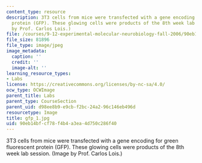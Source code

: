 ```yaml
---
content_type: resource
description: 3T3 cells from mice were transfected with a gene encoding for green fluorescent
  protein (GFP). These glowing cells were products of the 8th week lab session. (Image
  by Prof. Carlos Lois.)
file: /courses/9-12-experimental-molecular-neurobiology-fall-2006/90eb14bfcf78f4b4a3ea4d750c286f40_gfp_1.jpg
file_size: 81896
file_type: image/jpeg
image_metadata:
  caption: ''
  credit: ''
  image-alt: ''
learning_resource_types:
- Labs
license: https://creativecommons.org/licenses/by-nc-sa/4.0/
ocw_type: OCWImage
parent_title: Labs
parent_type: CourseSection
parent_uid: d98ee8b9-e9cb-f2bc-24a2-96c146eb496d
resourcetype: Image
title: gfp_1.jpg
uid: 90eb14bf-cf78-f4b4-a3ea-4d750c286f40
---
```

3T3 cells from mice were transfected with a gene encoding for green fluorescent protein (GFP). These glowing cells were products of the 8th week lab session. (Image by Prof. Carlos Lois.)